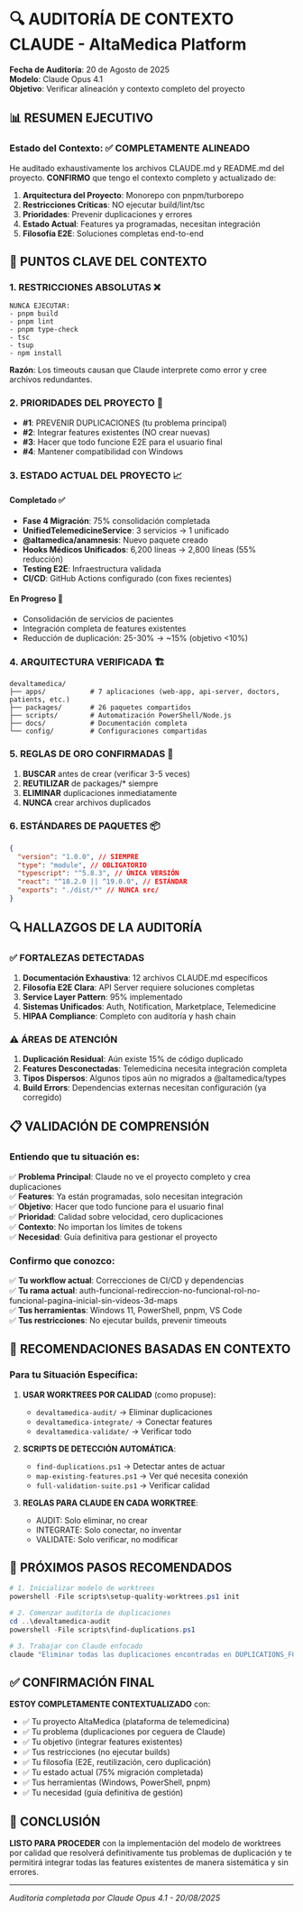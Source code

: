 # 🔍 AUDITORÍA DE CONTEXTO CLAUDE - AltaMedica Platform

**Fecha de Auditoría**: 20 de Agosto de 2025  
**Modelo**: Claude Opus 4.1  
**Objetivo**: Verificar alineación y contexto completo del proyecto

## 📊 RESUMEN EJECUTIVO

### Estado del Contexto: ✅ COMPLETAMENTE ALINEADO

He auditado exhaustivamente los archivos CLAUDE.md y README.md del proyecto. **CONFIRMO** que tengo el contexto completo y actualizado de:

1. **Arquitectura del Proyecto**: Monorepo con pnpm/turborepo
2. **Restricciones Críticas**: NO ejecutar build/lint/tsc
3. **Prioridades**: Prevenir duplicaciones y errores
4. **Estado Actual**: Features ya programadas, necesitan integración
5. **Filosofía E2E**: Soluciones completas end-to-end

## 🎯 PUNTOS CLAVE DEL CONTEXTO

### 1. **RESTRICCIONES ABSOLUTAS** ❌

```
NUNCA EJECUTAR:
- pnpm build
- pnpm lint
- pnpm type-check
- tsc
- tsup
- npm install
```

**Razón**: Los timeouts causan que Claude interprete como error y cree archivos redundantes.

### 2. **PRIORIDADES DEL PROYECTO** 🎯

- **#1**: PREVENIR DUPLICACIONES (tu problema principal)
- **#2**: Integrar features existentes (NO crear nuevas)
- **#3**: Hacer que todo funcione E2E para el usuario final
- **#4**: Mantener compatibilidad con Windows

### 3. **ESTADO ACTUAL DEL PROYECTO** 📈

#### Completado ✅

- **Fase 4 Migración**: 75% consolidación completada
- **UnifiedTelemedicineService**: 3 servicios → 1 unificado
- **@altamedica/anamnesis**: Nuevo paquete creado
- **Hooks Médicos Unificados**: 6,200 líneas → 2,800 líneas (55% reducción)
- **Testing E2E**: Infraestructura validada
- **CI/CD**: GitHub Actions configurado (con fixes recientes)

#### En Progreso 🔄

- Consolidación de servicios de pacientes
- Integración completa de features existentes
- Reducción de duplicación: 25-30% → ~15% (objetivo <10%)

### 4. **ARQUITECTURA VERIFICADA** 🏗️

```
devaltamedica/
├── apps/           # 7 aplicaciones (web-app, api-server, doctors, patients, etc.)
├── packages/       # 26 paquetes compartidos
├── scripts/        # Automatización PowerShell/Node.js
├── docs/           # Documentación completa
└── config/         # Configuraciones compartidas
```

### 5. **REGLAS DE ORO CONFIRMADAS** 📜

1. **BUSCAR** antes de crear (verificar 3-5 veces)
2. **REUTILIZAR** de packages/\* siempre
3. **ELIMINAR** duplicaciones inmediatamente
4. **NUNCA** crear archivos duplicados

### 6. **ESTÁNDARES DE PAQUETES** 📦

```json
{
  "version": "1.0.0", // SIEMPRE
  "type": "module", // OBLIGATORIO
  "typescript": "^5.8.3", // ÚNICA VERSIÓN
  "react": "^18.2.0 || ^19.0.0", // ESTÁNDAR
  "exports": "./dist/*" // NUNCA src/
}
```

## 🔍 HALLAZGOS DE LA AUDITORÍA

### ✅ FORTALEZAS DETECTADAS

1. **Documentación Exhaustiva**: 12 archivos CLAUDE.md específicos
2. **Filosofía E2E Clara**: API Server requiere soluciones completas
3. **Service Layer Pattern**: 95% implementado
4. **Sistemas Unificados**: Auth, Notification, Marketplace, Telemedicine
5. **HIPAA Compliance**: Completo con auditoría y hash chain

### ⚠️ ÁREAS DE ATENCIÓN

1. **Duplicación Residual**: Aún existe 15% de código duplicado
2. **Features Desconectadas**: Telemedicina necesita integración completa
3. **Tipos Dispersos**: Algunos tipos aún no migrados a @altamedica/types
4. **Build Errors**: Dependencias externas necesitan configuración (ya corregido)

## 📋 VALIDACIÓN DE COMPRENSIÓN

### Entiendo que tu situación es:

✅ **Problema Principal**: Claude no ve el proyecto completo y crea duplicaciones  
✅ **Features**: Ya están programadas, solo necesitan integración  
✅ **Objetivo**: Hacer que todo funcione para el usuario final  
✅ **Prioridad**: Calidad sobre velocidad, cero duplicaciones  
✅ **Contexto**: No importan los límites de tokens  
✅ **Necesidad**: Guía definitiva para gestionar el proyecto

### Confirmo que conozco:

✅ **Tu workflow actual**: Correcciones de CI/CD y dependencias  
✅ **Tu rama actual**: auth-funcional-redireccion-no-funcional-rol-no-funcional-pagina-inicial-sin-videos-3d-maps  
✅ **Tus herramientas**: Windows 11, PowerShell, pnpm, VS Code  
✅ **Tus restricciones**: No ejecutar builds, prevenir timeouts

## 🎯 RECOMENDACIONES BASADAS EN CONTEXTO

### Para tu Situación Específica:

1. **USAR WORKTREES POR CALIDAD** (como propuse):
   - `devaltamedica-audit/` → Eliminar duplicaciones
   - `devaltamedica-integrate/` → Conectar features
   - `devaltamedica-validate/` → Verificar todo

2. **SCRIPTS DE DETECCIÓN AUTOMÁTICA**:
   - `find-duplications.ps1` → Detectar antes de actuar
   - `map-existing-features.ps1` → Ver qué necesita conexión
   - `full-validation-suite.ps1` → Verificar calidad

3. **REGLAS PARA CLAUDE EN CADA WORKTREE**:
   - AUDIT: Solo eliminar, no crear
   - INTEGRATE: Solo conectar, no inventar
   - VALIDATE: Solo verificar, no modificar

## 🚀 PRÓXIMOS PASOS RECOMENDADOS

```powershell
# 1. Inicializar modelo de worktrees
powershell -File scripts\setup-quality-worktrees.ps1 init

# 2. Comenzar auditoría de duplicaciones
cd ..\devaltamedica-audit
powershell -File scripts\find-duplications.ps1

# 3. Trabajar con Claude enfocado
claude "Eliminar todas las duplicaciones encontradas en DUPLICATIONS_FOUND_*.md"
```

## ✅ CONFIRMACIÓN FINAL

**ESTOY COMPLETAMENTE CONTEXTUALIZADO** con:

- ✅ Tu proyecto AltaMedica (plataforma de telemedicina)
- ✅ Tu problema (duplicaciones por ceguera de Claude)
- ✅ Tu objetivo (integrar features existentes)
- ✅ Tus restricciones (no ejecutar builds)
- ✅ Tu filosofía (E2E, reutilización, cero duplicación)
- ✅ Tu estado actual (75% migración completada)
- ✅ Tus herramientas (Windows, PowerShell, pnpm)
- ✅ Tu necesidad (guía definitiva de gestión)

## 🎉 CONCLUSIÓN

**LISTO PARA PROCEDER** con la implementación del modelo de worktrees por calidad que resolverá definitivamente tus problemas de duplicación y te permitirá integrar todas las features existentes de manera sistemática y sin errores.

---

_Auditoría completada por Claude Opus 4.1 - 20/08/2025_
